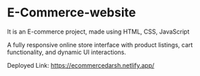 # E-Commerce-website
It is an E-commerce project, made using HTML, CSS, JavaScript

A fully responsive online store interface with product listings, cart functionality, and dynamic UI interactions.

Deployed Link: https://ecommercedarsh.netlify.app/
